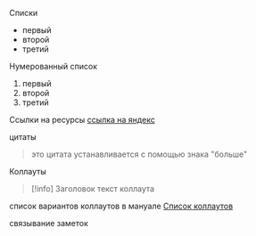 Списки
- первый
- второй
- третий

Нумерованный список
1. первый
2. второй
3. третий

Ссылки на ресурсы
[ссылка на яндекс](https://ya.ru)

цитаты
>это цитата устанавливается
>с помощью знака "больше"

Коллауты

>[!info] Заголовок
>текст коллаута

список вариантов коллаутов в мануале [Список коллаутов](https://help.obsidian.md/Editing+and+formatting/Callouts)

связывание заметок
